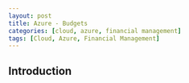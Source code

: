 ```yaml
---
layout: post
title: Azure - Budgets
categories: [cloud, azure, financial management]
tags: [Cloud, Azure, Financial Management]
---
```


## Introduction
